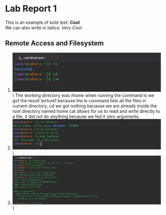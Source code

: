 # Lab Report 1 
This is an example of bold text: **Cool**\
We can also write in italics:  _Very Cool_ 
## Remote Access and Filesystem
1.  ![Image](https://github.com/rickrodness/cse15l-lab-reports/blob/main/CS15L_1.png)\ The working directory was /home when running the command
ls we got the result lecture1 because the ls command lists all the files in current directory, 
cd we got nothing because we are already inside the root directory named home
cat allows for us to read and write directly to a file, it did not do anything because we fed it zero arguments.  
2.  ![Image](https://github.com/rickrodness/cse15l-lab-reports/blob/main/CS15L_2.png)\ 
3.  ![Image](https://github.com/rickrodness/cse15l-lab-reports/blob/main/CS15L_3.png)\



   

